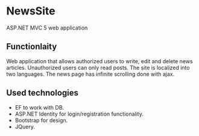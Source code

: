 # NewsSite
ASP.NET MVC 5 web application 
## Functionlaity
Web application that allows authorized users to write, edit and delete news articles. Unauthorized users can only read posts. The site is localized into two languages. The news page has infinite scrolling done with ajax.
## Used technologies
- EF to work with DB.
- ASP.NET Identity for login/registration functionality.
- Bootstrap for design.
- JQuery.
